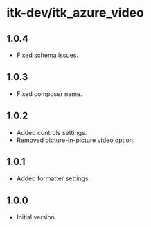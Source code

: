 # itk-dev/itk_azure_video

## 1.0.4

* Fixed schema issues.

## 1.0.3

* Fixed composer name.

## 1.0.2

* Added controls settings.
* Removed picture-in-picture video option.

## 1.0.1

* Added formatter settings.

## 1.0.0

* Initial version.
